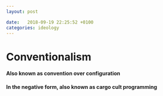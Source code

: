 ```yaml
---
layout: post

date:   2018-09-19 22:25:52 +0100
categories: ideology
---
```

Conventionalism
===============

#### Also known as convention over configuration

#### In the negative form, also known as cargo cult programming
